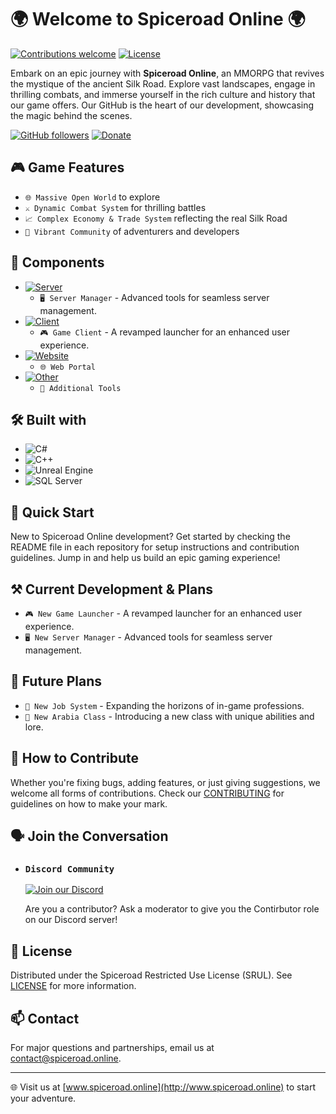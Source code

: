# 🌍 Welcome to Spiceroad Online 🌍

[![Contributions welcome](https://img.shields.io/badge/contributions-closed-darkred.svg)](https://github.com/Spiceroad-Online#-how-to-contribute)
[![License](https://img.shields.io/badge/license-SRUL-yellow.svg)](#)

Embark on an epic journey with **Spiceroad Online**, an MMORPG that revives the mystique of the ancient Silk Road. Explore vast landscapes, engage in thrilling combats, and immerse yourself in the rich culture and history that our game offers. Our GitHub is the heart of our development, showcasing the magic behind the scenes.

[![GitHub followers](https://img.shields.io/github/followers/spiceroad-online)](https://github.com/Spiceroad-Online)
[![Donate](https://img.shields.io/badge/5%24-5ddca3?style=social&label=%F0%9F%90%8F%20Buy%20me%20a%20RAM)](https://www.buymeacoffee.com/Mitzesque)

## 🎮 Game Features

- `🌐 Massive Open World` to explore
- `⚔️ Dynamic Combat System` for thrilling battles
- `📈 Complex Economy & Trade System` reflecting the real Silk Road
- `👥 Vibrant Community` of adventurers and developers

## 🌳 Components

- [![Server](https://img.shields.io/badge/Server-3c3c3c?style=flat-square)](https://github.com/Spiceroad-Online/server)
  - `🖥️ Server Manager` - Advanced tools for seamless server management.
- [![Client](https://img.shields.io/badge/Client-3c3c3c?style=flat-square)](https://github.com/Spiceroad-Online/client)
  - `🎮 Game Client` - A revamped launcher for an enhanced user experience.
- [![Website](https://img.shields.io/badge/Website-3c3c3c?style=flat-square)](https://github.com/Spiceroad-Online/web-portal)
  - `🌐 Web Portal`
- [![Other](https://img.shields.io/badge/Other-3c3c3c?style=flat-square)
](https://github.com/orgs/Spiceroad-Online/repositories)
  - `🔧 Additional Tools`

## 🛠️ Built with

- ![C#](https://img.shields.io/badge/C%23-239120.svg?style=for-the-badge&logo=c-sharp&logoColor=white)
- ![C++](https://img.shields.io/badge/C++-ff69b4.svg?style=for-the-badge&logo=c%2B%2B&logoColor=white)
- ![Unreal Engine](https://img.shields.io/badge/Unreal_Engine-313131.svg?style=for-the-badge&logo=unreal-engine&logoColor=white)
- ![SQL Server](https://img.shields.io/badge/SQL_Server-00599C.svg?style=for-the-badge&logo=microsoft-sql-server&logoColor=white)

## 🚀 Quick Start

New to Spiceroad Online development? Get started by checking the README file in each repository for setup instructions and contribution guidelines. Jump in and help us build an epic gaming experience!

## ⚒️ Current Development & Plans

- `🎮 New Game Launcher` - A revamped launcher for an enhanced user experience.
- `🖥️ New Server Manager` - Advanced tools for seamless server management.

## 🔮 Future Plans

- `💼 New Job System` - Expanding the horizons of in-game professions.
- `🕌 New Arabia Class` - Introducing a new class with unique abilities and lore.

## 🤝 How to Contribute

Whether you're fixing bugs, adding features, or just giving suggestions, we welcome all forms of contributions. Check our [CONTRIBUTING](profile/CONTRIBUTING.md) for guidelines on how to make your mark.

## 🗣️ Join the Conversation

- ### `Discord Community`
  [![Join our Discord](https://img.shields.io/discord/1207644486168084542.svg?style=for-the-badge&logo=discord&logoColor=white)](https://discord.gg/HWn4NxYQ56)

  Are you a contributor? Ask a moderator to give you the Contirbutor role on our Discord server!


## 📜 License

Distributed under the Spiceroad Restricted Use License (SRUL). See [LICENSE](profile/LICENSE) for more information.

## 📫 Contact

For major questions and partnerships, email us at [contact@spiceroad.online](mailto:contact@spiceroad.online).

---

🌐 Visit us at [www.spiceroad.online](http://www.spiceroad.online) to start your adventure.
